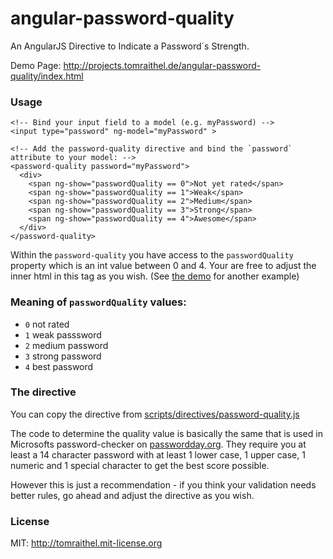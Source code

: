 angular-password-quality
========================

An AngularJS Directive to Indicate a Password´s Strength.


Demo Page: http://projects.tomraithel.de/angular-password-quality/index.html

### Usage

```
<!-- Bind your input field to a model (e.g. myPassword) -->
<input type="password" ng-model="myPassword" >

<!-- Add the password-quality directive and bind the `password` attribute to your model: -->
<password-quality password="myPassword">
  <div>
    <span ng-show="passwordQuality == 0">Not yet rated</span>
    <span ng-show="passwordQuality == 1">Weak</span>
    <span ng-show="passwordQuality == 2">Medium</span>
    <span ng-show="passwordQuality == 3">Strong</span>
    <span ng-show="passwordQuality == 4">Awesome</span>
  </div>
</password-quality>
```


Within the `password-quality` you have access to the `passwordQuality` property which is an int value between 0 and 4.
Your are free to adjust the inner html in this tag as you wish.
(See [the demo](http://projects.tomraithel.de/angular-password-quality/index.html) for another example)

### Meaning of `passwordQuality` values:

- `0` not rated
- `1` weak passsword
- `2` medium password
- `3` strong password
- `4` best password


### The directive

You can copy the directive from [scripts/directives/password-quality.js](https://github.com/tomraithel/angular-password-quality/blob/master/app/scripts/directives/password-quality.js)

The code to determine the quality value is basically the same that is used in Microsofts password-checker on
[passwordday.org](https://passwordday.org). They require you at least a 14 character password with at least 1 lower case,
1 upper case, 1 numeric and 1 special character to get the best score possible.

However this is just a recommendation - if you think your validation needs better rules, go ahead and adjust the directive as you wish.


### License

MIT: http://tomraithel.mit-license.org